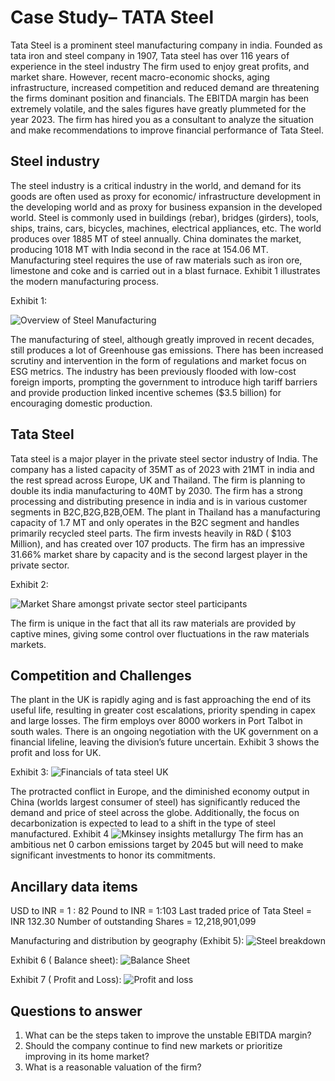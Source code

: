 # Case Study– TATA Steel

Tata Steel is a prominent steel manufacturing company in india. Founded as tata iron and steel company in 1907, Tata steel has over 116 years of experience in the steel industry
The firm used to enjoy great profits, and market share. However, recent macro-economic shocks, aging infrastructure, increased competition and reduced demand are threatening the firms dominant position and financials.
The EBITDA margin has been extremely volatile, and the sales figures have greatly plummeted for the year 2023. The firm has hired you as a consultant to analyze the situation and make recommendations to improve financial performance of Tata Steel.

## Steel industry
The steel industry is a critical industry in the world, and demand for its goods are often used as proxy for economic/ infrastructure development in the developing world and as proxy for business expansion in the developed world. Steel is commonly used in buildings (rebar), bridges (girders), tools, ships, trains, cars, bicycles, machines, electrical appliances, etc. 
The world produces over 1885 MT of steel annually. China dominates the market, producing 1018 MT with India second in the race at 154.06 MT.
Manufacturing steel requires the use of raw materials such as iron ore, limestone and coke and is carried out in a blast furnace. Exhibit 1 illustrates the modern manufacturing process.

Exhibit 1:

<img src="images/Overview of steel manufacturing.png" alt="Overview of Steel Manufacturing">

The manufacturing of steel, although greatly improved in recent decades, still produces a lot of Greenhouse gas emissions. There has been increased scrutiny and intervention in the form of regulations and market focus on ESG metrics.
The industry has been previously flooded with low-cost foreign imports, prompting the government to introduce high tariff barriers and provide production linked incentive schemes ($3.5 billion) for encouraging domestic production.

## Tata Steel
Tata steel is a major player in the private steel sector industry of India. The company has a listed capacity of 35MT as of 2023 with 21MT in india and the rest spread across Europe, UK and Thailand. The firm is planning to double its india manufacturing to 40MT by 2030. The firm has a strong processing and distributing presence in india and is in various customer segments in B2C,B2G,B2B,OEM. The plant in Thailand has a manufacturing capacity of 1.7 MT and only operates in the B2C segment and handles primarily recycled steel parts.
The firm invests heavily in R&D ( $103 Million), and has created over 107 products. The firm has an impressive 31.66% market share by capacity and is the second largest player in the private sector.

Exhibit 2:

<img src="images/Market share of steel companies in india.png" alt="Market Share amongst private sector steel participants">

The firm is unique in the fact that all its raw materials are provided by captive mines, giving some control over fluctuations in the raw materials markets.

## Competition and Challenges
The plant in the UK is rapidly aging and is fast approaching the end of its useful life, resulting in greater cost escalations, priority spending in capex and large losses. The firm employs over 8000 workers in Port Talbot in south wales. There is an ongoing negotiation with the UK government on a financial lifeline, leaving the division’s future uncertain. Exhibit 3 shows the profit and loss for UK.

Exhibit 3:
<img src="images/Corus tata steel(UK).png" alt="Financials of tata steel UK">

The protracted conflict in Europe, and the diminished economy output in China (worlds largest consumer of steel) has significantly reduced the demand and price of steel across the globe. Additionally, the focus on decarbonization is expected to lead to a shift in the type of steel manufactured.
Exhibit 4
<img src="images/MKinsey global metals mix.png" alt="Mkinsey insights metallurgy">
The firm has an ambitious net 0 carbon emissions target by 2045 but will need to make significant investments to honor its commitments.

## Ancillary data items
USD to INR = 1 : 82
Pound to INR = 1:103
Last traded price of Tata Steel = INR 132.30
Number of outstanding Shares = 12,218,901,099

Manufacturing and distribution by geography (Exhibit 5):
<img src="images/Breakdown of steel manufacturing tata steel.png" alt="Steel breakdown">

Exhibit 6 ( Balance sheet):
<img src="images/Tata Steel Balance sheet.png" alt="Balance Sheet">

Exhibit 7 ( Profit and Loss):
<img src="images/Tata Steel income statement.png" alt="Profit and loss">

## Questions to answer
1.	What can be the steps taken to improve the unstable EBITDA margin?
2.	Should the company continue to find new markets or prioritize improving in its home market?
3.	What is a reasonable valuation of the firm?
